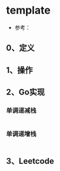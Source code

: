# template

- 参考：

## 0、定义

## 1、操作

## 2、Go实现

### 单调递减栈

```go

```

### 单调递增栈

```go

```

## 3、Leetcode

